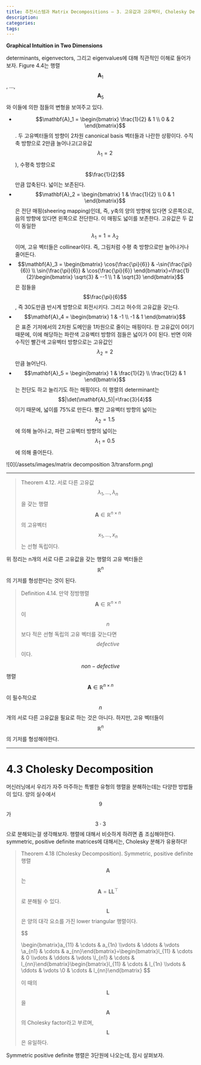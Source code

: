 ```yaml
---
title: 추천시스템과 Matrix Decompositions — 3. 고유값과 고유벡터, Cholesky Decomposition
description:
categories:
tags:
---
```


**Graphical Intuition in Two Dimensions**

determinants, eigenvectors, 그리고 eigenvalues에 대해 직관적인 이해로 들어가보자. Figure 4.4는 행렬 $$\mathbf{A}_1$$, …, $$\mathbf{A}_5$$와 이들에 의한 점들의 변형을 보여주고 있다.

- $$\mathbf{A}_1 = \begin{bmatrix} \frac{1}{2} & 1 \\
0 & 2
\end{bmatrix}$$. 두 고유벡터들의 방향이 2차원 canonical basis 벡터들과 나란한 상황이다. 수직축 방향으로 2만큼 늘어나고(고유값 $$\lambda_1=2$$), 수평축 방향으로 $$\frac{1}{2}$$만큼 압축된다. 넓이는 보존된다.
- $$\mathbf{A}_2 = \begin{bmatrix} 1 & \frac{1}{2} \\
0 & 1
\end{bmatrix}$$은 전단 매핑(sheering mapping)인데, 즉, y축의 양의 방향에 있다면 오른쪽으로, 음의 방향에 있다면 왼쪽으로 전단한다. 이 매핑도 넓이를 보존한다. 고유값은 두 값이 동일한 $$\lambda_1=1=\lambda_2$$이며, 고유 벡터들은 collinear이다. 즉, 그림처럼 수평 축 방향으로만 늘어나거나 줄어든다.
- $$\mathbf{A}_3 = \begin{bmatrix} \cos{\frac{\pi}{6}} & -\sin{\frac{\pi}{6}} \\
\sin{\frac{\pi}{6}} & \cos{\frac{\pi}{6}}
\end{bmatrix}=\frac{1}{2}\begin{bmatrix} \sqrt{3} & --1 \\
1 & \sqrt{3}
\end{bmatrix}$$은 점들을 $$\frac{\pi}{6}$$, 즉 30도만큼 반시계 방향으로 회전시키다. 그리고 허수의 고유값을 갖는다.
- $$\mathbf{A}_4 = \begin{bmatrix} 1 & -1 \\
-1 & 1
\end{bmatrix}$$은 표준 기저에서의 2차원 도메인을 1차원으로 줄이는 매핑이다. 한 고유값이 0이기 때문에, 이에 해당하는 파란색 고유벡터 방향의 점들은 넓이가 0이 된다. 반면 이와 수직인 빨간색 고유벡터 방향으로는 고유값인 $$\lambda_2=2$$만큼 늘어난다.
- $$\mathbf{A}_5 = \begin{bmatrix} 1 & \frac{1}{2} \\
\frac{1}{2} & 1
\end{bmatrix}$$는 전단도 하고 늘리기도 하는 매핑이다. 이 행렬의 determinant는 $$|\det(\mathbf{A}_5)|=\frac{3}{4}$$이기 때문에, 넓이를 75%로 만든다. 빨간 고유벡터 방향의 넓이는 $$\lambda_2=1.5$$에 의해 늘어나고, 파란 고유벡터 방향의 넓이는 $$\lambda_1=0.5$$에 의해 줄어든다.

![0](/assets/images/matrix decomposition 3/transform.png)

---

> Theorem 4.12. 서로 다른 고유값 $$\lambda_1, ..., \lambda_n$$을 갖는 행렬 $$\mathbf{A}\in \mathbb{R}^{n\times n}$$의 고유벡터 $$x_1, ..., x_n$$는 선형 독립이다.
> 

위 정리는 n개의 서로 다른 고유값을 갖는 행렬의 고유 벡터들은  $$\mathbb{R}^n$$의 기저를 형성한다는 것이 된다.

> Definition 4.14. 만약 정방행렬 $$\mathbf{A} \in \mathbb{R}^{n \times n}$$이 $$n$$보다 적은 선형 독립의 고유 벡터를 갖는다면 $$defective$$이다.
> 

$$non-defective$$ 행렬 $$\mathbf{A} \in \mathbb{R}^{n \times n}$$이 필수적으로 $$n$$개의 서로 다른 고유값을 필요로 하는 것은 아니다. 하지만, 고유 벡터들이 $$\mathbb{R}^n$$의 기저를 형성해야한다. 

---

# 4.3 Cholesky Decomposition

머신러닝에서 우리가 자주 마주하는 특별한 유형의 행렬을 분해하는데는 다양한 방법들이 있다. 양의 실수에서 $$9$$가 $$3\cdot 3$$으로 분해되는걸 생각해보자. 행렬에 대해서 비슷하게 하려면 좀 조심해야한다. symmetric, positive definite matrices에 대해서는, Cholesky 분해가 유용하다!

> Theorem 4.18 (Cholesky Decomposition). Symmetric, positive definite 행렬 $$\mathbf{A}$$는 $$\mathbf{A}=\mathbf{L}\mathbf{L}^{\top}$$로 분해될 수 있다. $$\mathbf{L}$$은 양의 대각 요소를 가진 lower triangular 행렬이다.
> 
> 
> $$
> 
> \begin{bmatrix}a_{11} & \cdots & a_{1n} \\\vdots & \ddots & \vdots \\a_{n1} & \cdots & a_{nn}\end{bmatrix}=\begin{bmatrix}l_{11} & \cdots & 0 \\\vdots & \ddots & \vdots \\l_{n1} & \cdots & l_{nn}\end{bmatrix}\begin{bmatrix}l_{11} & \cdots & l_{1n} \\\vdots & \ddots & \vdots \\0 & \cdots & l_{nn}\end{bmatrix}
> $$
> 
> 이 때의 $$\mathbf{L}$$을 $$\mathbf{A}$$의 Cholesky factor라고 부르며, $$\mathbf{L}$$은 유일하다.
> 

Symmetric positive definite 행렬은 3단원에 나오는데, 잠시 살펴보자.